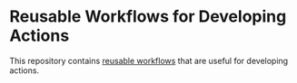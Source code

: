 # Reusable Workflows for Developing Actions

This repository contains [reusable workflows](https://docs.github.com/en/actions/using-workflows/reusing-workflows) that are useful for developing actions.